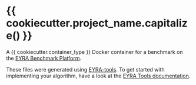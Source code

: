 # {{ cookiecutter.project_name.capitalize() }}

A {{ cookiecutter.container_type }} Docker container for a benchmark on the
[EYRA Benchmark Platform](https://www.eyrabenchmark.net).

These files were generated using [EYRA-tools](https://github.com/EYRA-Benchmark/eyra-tools).
To get started with implementing your algorithm, have a look at the
[EYRA Tools documentation](https://eyra-tools.readthedocs.io/).

